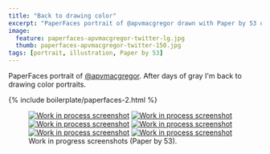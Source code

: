 ```yaml
---
title: "Back to drawing color"
excerpt: "PaperFaces portrait of @apvmacgregor drawn with Paper by 53 on an iPad."
image: 
  feature: paperfaces-apvmacgregor-twitter-lg.jpg
  thumb: paperfaces-apvmacgregor-twitter-150.jpg
tags: [portrait, illustration, Paper by 53]
---
```


PaperFaces portrait of [@apvmacgregor](http://twitter.com/apvmacgregor). After days of gray I'm back to drawing color portraits.

{% include boilerplate/paperfaces-2.html %}

<figure class="half">
	<a href="{{ site.url }}/assets/images/paperfaces-apvmacgregor-process-1-lg.jpg"><img src="{{ site.url }}/assets/images/paperfaces-apvmacgregor-process-1-600.jpg" alt="Work in process screenshot"></a>
	<a href="{{ site.url }}/assets/images/paperfaces-apvmacgregor-process-2-lg.jpg"><img src="{{ site.url }}/assets/images/paperfaces-apvmacgregor-process-2-600.jpg" alt="Work in process screenshot"></a>
	<a href="{{ site.url }}/assets/images/paperfaces-apvmacgregor-process-3-lg.jpg"><img src="{{ site.url }}/assets/images/paperfaces-apvmacgregor-process-3-600.jpg" alt="Work in process screenshot"></a>
	<a href="{{ site.url }}/assets/images/paperfaces-apvmacgregor-process-4-lg.jpg"><img src="{{ site.url }}/assets/images/paperfaces-apvmacgregor-process-4-600.jpg" alt="Work in process screenshot"></a>
	<a href="{{ site.url }}/assets/images/paperfaces-apvmacgregor-process-5-lg.jpg"><img src="{{ site.url }}/assets/images/paperfaces-apvmacgregor-process-5-600.jpg" alt="Work in process screenshot"></a>
	<a href="{{ site.url }}/assets/images/paperfaces-apvmacgregor-process-6-lg.jpg"><img src="{{ site.url }}/assets/images/paperfaces-apvmacgregor-process-6-600.jpg" alt="Work in process screenshot"></a>
	<figcaption>Work in progress screenshots (Paper by 53).</figcaption>
</figure>